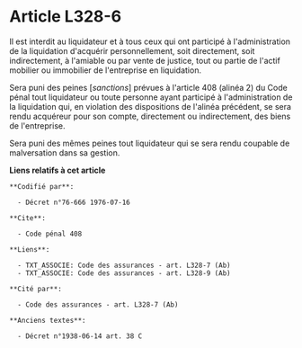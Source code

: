 # Article L328-6

Il est interdit au liquidateur et à tous ceux qui ont participé à l'administration de la liquidation d'acquérir
personnellement, soit directement, soit indirectement, à l'amiable ou par vente de justice, tout ou partie de l'actif
mobilier ou immobilier de l'entreprise en liquidation.

Sera puni des peines [*sanctions*] prévues à l'article 408 (alinéa 2) du Code pénal tout liquidateur ou toute personne ayant
participé à l'administration de la liquidation qui, en violation des dispositions de l'alinéa précédent, se sera rendu
acquéreur pour son compte, directement ou indirectement, des biens de l'entreprise.

Sera puni des mêmes peines tout liquidateur qui se sera rendu coupable de malversation dans sa gestion.

**Liens relatifs à cet article**

	**Codifié par**:

	  - Décret n°76-666 1976-07-16

	**Cite**:

	  - Code pénal 408

	**Liens**:

	  - TXT_ASSOCIE: Code des assurances - art. L328-7 (Ab)
	  - TXT_ASSOCIE: Code des assurances - art. L328-9 (Ab)

	**Cité par**:

	  - Code des assurances - art. L328-7 (Ab)

	**Anciens textes**:

	  - Décret n°1938-06-14 art. 38 C
